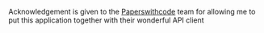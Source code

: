 Acknowledgement is given to the [Paperswithcode](https://paperswithcode.com/about) team for allowing me to put this application together with their wonderful API client
